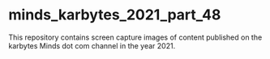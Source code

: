 # minds_karbytes_2021_part_48
This repository contains screen capture images of content published on the karbytes Minds dot com channel in the year 2021. 
